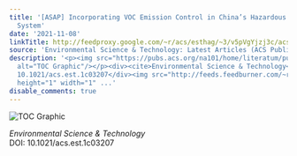 ```yaml
---
title: '[ASAP] Incorporating VOC Emission Control in China’s Hazardous Waste Regulatory
  System'
date: '2021-11-08'
linkTitle: http://feedproxy.google.com/~r/acs/esthag/~3/v5pVgYjzj3c/acs.est.1c03207
source: 'Environmental Science & Technology: Latest Articles (ACS Publications)'
description: '<p><img src="https://pubs.acs.org/na101/home/literatum/publisher/achs/journals/content/esthag/0/esthag.ahead-of-print/acs.est.1c03207/20211108/images/medium/es1c03207_0004.gif"
  alt="TOC Graphic"/></p><div><cite>Environmental Science & Technology</cite></div><div>DOI:
  10.1021/acs.est.1c03207</div><img src="http://feeds.feedburner.com/~r/acs/esthag/~4/v5pVgYjzj3c"
  height="1" width="1" ...'
disable_comments: true
---
```

<p><img src="https://pubs.acs.org/na101/home/literatum/publisher/achs/journals/content/esthag/0/esthag.ahead-of-print/acs.est.1c03207/20211108/images/medium/es1c03207_0004.gif" alt="TOC Graphic"/></p><div><cite>Environmental Science & Technology</cite></div><div>DOI: 10.1021/acs.est.1c03207</div><img src="http://feeds.feedburner.com/~r/acs/esthag/~4/v5pVgYjzj3c" height="1" width="1" ...